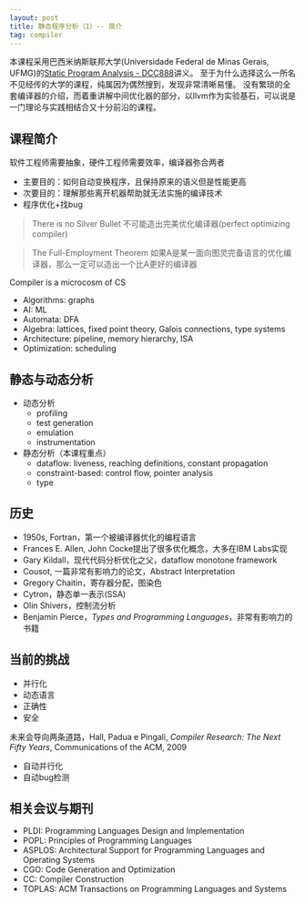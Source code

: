 ```yaml
---
layout: post
title: 静态程序分析（1）-- 简介
tag: compiler
---
```


本课程采用巴西米纳斯联邦大学(Universidade Federal de Minas Gerais, UFMG)的[Static Program Analysis - DCC888](https://homepages.dcc.ufmg.br/~fernando/classes/dcc888/)讲义。
至于为什么选择这么一所名不见经传的大学的课程，纯属因为偶然搜到，发现非常清晰易懂。
没有繁琐的全套编译器的介绍，而着重讲解中间优化器的部分，以llvm作为实验基石，可以说是一门理论与实践相结合又十分前沿的课程。

<!--more-->

## 课程简介
软件工程师需要抽象，硬件工程师需要效率，编译器弥合两者
* 主要目的：如何自动变换程序，且保持原来的语义但是性能更高
* 次要目的：理解那些离开机器帮助就无法实施的编译技术
* 程序优化+找bug

> There is no Silver Bullet
不可能造出完美优化编译器(perfect optimizing compiler)

> The Full-Employment Theorem
如果A是某一面向图灵完备语言的优化编译器，那么一定可以造出一个比A更好的编译器

Compiler is a microcosm of CS
* Algorithms: graphs
* AI: ML
* Automata: DFA
* Algebra: lattices, fixed point theory, Galois connections, type systems
* Architecture: pipeline, memory hierarchy, ISA
* Optimization: scheduling

## 静态与动态分析
* 动态分析
	- profiling
	- test generation
	- emulation
	- instrumentation
* 静态分析（本课程重点）
	- dataflow: liveness, reaching definitions, constant propagation
	- constraint-based: control flow, pointer analysis
	- type

## 历史
* 1950s, Fortran，第一个被编译器优化的编程语言
* Frances E. Allen, John Cocke提出了很多优化概念，大多在IBM Labs实现
* Gary Kildall，现代代码分析优化之父，dataflow monotone framework
* Cousot, 一篇非常有影响力的论文，Abstract Interpretation
* Gregory Chaitin，寄存器分配，图染色
* Cytron，静态单一表示(SSA)
* Olin Shivers，控制流分析
* Benjamin Pierce，*Types and Programming Languages*，非常有影响力的书籍

## 当前的挑战
* 并行化
* 动态语言
* 正确性
* 安全

未来会导向两条道路，Hall, Padua e Pingali, *Compiler Research: The Next Fifty Years*, Communications of the ACM, 2009
* 自动并行化
* 自动bug检测

## 相关会议与期刊
* PLDI: Programming Languages Design and Implementation
* POPL: Principles of Programming Languages
* ASPLOS: Architectural Support for Programming Languages and Operating Systems
* CGO: Code Generation and Optimization
* CC: Compiler Construction
* TOPLAS: ACM Transactions on Programming Languages and Systems